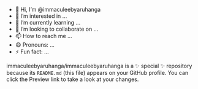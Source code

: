 - 👋 Hi, I’m @immaculeebyaruhanga
- 👀 I’m interested in ...
- 🌱 I’m currently learning ...
- 💞️ I’m looking to collaborate on ...
- 📫 How to reach me ...
- 😄 Pronouns: ...
- ⚡ Fun fact: ...

immaculeebyaruhanga/immaculeebyaruhanga is a ✨ special ✨ repository because its `README.md` (this file) appears on your GitHub profile.
You can click the Preview link to take a look at your changes.

